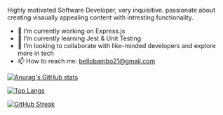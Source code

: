 
Highly motivated Software Developer, very inquisitive.
passionate about creating visaually appealing content with intresting functionality.

- 🔭 I’m currently working on Express.js
- 🌱 I’m currently learning Jest & Unit Testing
- 👯 I’m looking to collaborate with like-minded developers and explore more in tech
- 📫 How to reach me: bellobambo21@gmail.com


[![Anurag's GitHub stats](https://github-readme-stats.PAT_1vercel.app/api?username=bellobambo&count_private=true&show_icons=true&theme=radical)](https://github.com/bellobambo/github-readme-stats)

[![Top Langs](https://github-readme-stats.vercel.app/api/top-langs/?username=bellobambo&layout=compact&count_private=true&show_icons=true&theme=radical)](https://github.com/bellobambo/github-readme-stats)

[![GitHub Streak](https://github-readme-streak-stats.herokuapp.com?user=bellobambo&theme=radical)](https://git.io/streak-stats)


